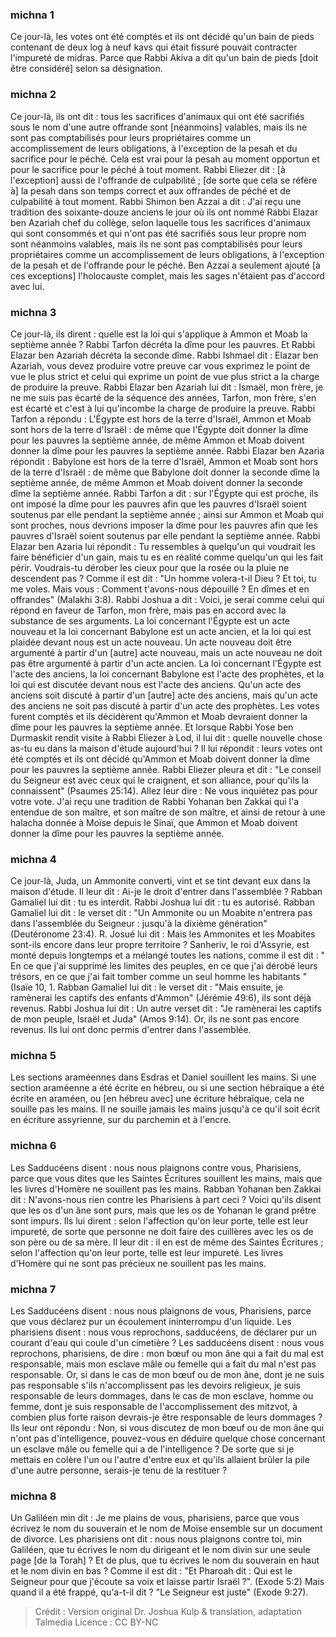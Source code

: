 
### michna 1
Ce jour-là, les votes ont été comptés et ils ont décidé qu'un bain de pieds contenant de deux log à neuf kavs qui était fissuré pouvait contracter l'impureté de midras. Parce que Rabbi Akiva a dit qu'un bain de pieds [doit être considéré] selon sa désignation.

### michna 2
Ce jour-là, ils ont dit : tous les sacrifices d'animaux qui ont été sacrifiés sous le nom d'une autre offrande sont [néanmoins] valables, mais ils ne sont pas comptabilisés pour leurs propriétaires comme un accomplissement de leurs obligations, à l'exception de la pesah et du sacrifice pour le péché. Cela est vrai pour la pesah au moment opportun et pour le sacrifice pour le péché à tout moment. Rabbi Eliezer dit : [à l'exception] aussi de l'offrande de culpabilité ; [de sorte que cela se réfère à] la pesah dans son temps correct et aux offrandes de péché et de culpabilité à tout moment. Rabbi Shimon ben Azzai a dit : J'ai reçu une tradition des soixante-douze anciens le jour où ils ont nommé Rabbi Elazar ben Azariah chef du collège, selon laquelle tous les sacrifices d'animaux qui sont consommés et qui n'ont pas été sacrifiés sous leur propre nom sont néanmoins valables, mais ils ne sont pas comptabilisés pour leurs propriétaires comme un accomplissement de leurs obligations, à l'exception de la pesah et de l'offrande pour le péché. Ben Azzai a seulement ajouté [à ces exceptions] l'holocauste complet, mais les sages n'étaient pas d'accord avec lui.

### michna 3
Ce jour-là, ils dirent : quelle est la loi qui s'applique à Ammon et Moab la septième année ? Rabbi Tarfon décréta la dîme pour les pauvres. Et Rabbi Elazar ben Azariah décréta la seconde dîme. Rabbi Ishmael dit : Elazar ben Azariah, vous devez produire votre preuve car vous exprimez le point de vue le plus strict et celui qui exprime un point de vue plus strict a la charge de produire la preuve. Rabbi Elazar ben Azariah lui dit : Ismaël, mon frère, je ne me suis pas écarté de la séquence des années, Tarfon, mon frère, s'en est écarté et c'est à lui qu'incombe la charge de produire la preuve. Rabbi Tarfon a répondu : L'Égypte est hors de la terre d'Israël, Ammon et Moab sont hors de la terre d'Israël : de même que l'Égypte doit donner la dîme pour les pauvres la septième année, de même Ammon et Moab doivent donner la dîme pour les pauvres la septième année. Rabbi Elazar ben Azaria répondit : Babylone est hors de la terre d'Israël, Ammon et Moab sont hors de la terre d'Israël : de même que Babylone doit donner la seconde dîme la septième année, de même Ammon et Moab doivent donner la seconde dîme la septième année. Rabbi Tarfon a dit : sur l'Égypte qui est proche, ils ont imposé la dîme pour les pauvres afin que les pauvres d'Israël soient soutenus par elle pendant la septième année ; ainsi sur Ammon et Moab qui sont proches, nous devrions imposer la dîme pour les pauvres afin que les pauvres d'Israël soient soutenus par elle pendant la septième année. Rabbi Elazar ben Azaria lui répondit : Tu ressembles à quelqu'un qui voudrait les faire bénéficier d'un gain, mais tu es en réalité comme quelqu'un qui les fait périr. Voudrais-tu dérober les cieux pour que la rosée ou la pluie ne descendent pas ?   Comme il est dit : "Un homme volera-t-il Dieu ? Et toi, tu me voles. Mais vous : Comment t'avons-nous dépouillé ? En dîmes et en offrandes" (Malakhi 3:8). Rabbi Joshua a dit : Voici, je serai comme celui qui répond en faveur de Tarfon, mon frère, mais pas en accord avec la substance de ses arguments. La loi concernant l'Égypte est un acte nouveau et la loi concernant Babylone est un acte ancien, et la loi qui est plaidée devant nous est un acte nouveau. Un acte nouveau doit être argumenté à partir d'un [autre] acte nouveau, mais un acte nouveau ne doit pas être argumenté à partir d'un acte ancien. La loi concernant l'Égypte est l'acte des anciens, la loi concernant Babylone est l'acte des prophètes, et la loi qui est discutée devant nous est l'acte des anciens. Qu'un acte des anciens soit discuté à partir d'un [autre] acte des anciens, mais qu'un acte des anciens ne soit pas discuté à partir d'un acte des prophètes. Les votes furent comptés et ils décidèrent qu'Ammon et Moab devraient donner la dîme pour les pauvres la septième année. Et lorsque Rabbi Yose ben Durmaskit rendit visite à Rabbi Eliezer à Lod, il lui dit : quelle nouvelle chose as-tu eu dans la maison d'étude aujourd'hui ? Il lui répondit : leurs votes ont été comptés et ils ont décidé qu'Ammon et Moab doivent donner la dîme pour les pauvres la septième année. Rabbi Eliezer pleura et dit : "Le conseil du Seigneur est avec ceux qui le craignent, et son alliance, pour qu'ils la connaissent" (Psaumes 25:14).  Allez leur dire : Ne vous inquiétez pas pour votre vote. J'ai reçu une tradition de Rabbi Yohanan ben Zakkai qui l'a entendue de son maître, et son maître de son maître, et ainsi de retour à une halacha donnée à Moïse depuis le Sinaï, que Ammon et Moab doivent donner la dîme pour les pauvres la septième année.

### michna 4
Ce jour-là, Juda, un Ammonite converti, vint et se tint devant eux dans la maison d'étude. Il leur dit : Ai-je le droit d'entrer dans l'assemblée ? Rabban Gamaliel lui dit : tu es interdit. Rabbi Joshua lui dit : tu es autorisé. Rabban Gamaliel lui dit : le verset dit : "Un Ammonite ou un Moabite n'entrera pas dans l'assemblée du Seigneur : jusqu'à la dixième génération" (Deutéronome 23:4). R. Josué lui dit : Mais les Ammonites et les Moabites sont-ils encore dans leur propre territoire ? Sanheriv, le roi d'Assyrie, est monté depuis longtemps et a mélangé toutes les nations, comme il est dit : " En ce que j'ai supprimé les limites des peuples, en ce que j'ai dérobé leurs trésors, en ce que j'ai fait tomber comme un seul homme les habitants " (Isaïe 10, 1. Rabban Gamaliel lui dit : le verset dit : "Mais ensuite, je ramènerai les captifs des enfants d'Ammon" (Jérémie 49:6), ils sont déjà revenus. Rabbi Joshua lui dit : Un autre verset dit : "Je ramènerai les captifs de mon peuple, Israël et Juda" (Amos 9:14).  Or, ils ne sont pas encore revenus. Ils lui ont donc permis d'entrer dans l'assemblée.

### michna 5
Les sections araméennes dans Esdras et Daniel souillent les mains. Si une section araméenne a été écrite en hébreu, ou si une section hébraïque a été écrite en araméen, ou [en hébreu avec] une écriture hébraïque, cela ne souille pas les mains. Il ne souille jamais les mains jusqu'à ce qu'il soit écrit en écriture assyrienne, sur du parchemin et à l'encre.

### michna 6
Les Sadducéens disent : nous nous plaignons contre vous, Pharisiens, parce que vous dites que les Saintes Écritures souillent les mains, mais que les livres d'Homère ne souillent pas les mains. Rabban Yohanan ben Zakkai dit : N'avons-nous rien contre les Pharisiens à part ceci ?   Voici qu'ils disent que les os d'un âne sont purs, mais que les os de Yohanan le grand prêtre sont impurs. Ils lui dirent : selon l'affection qu'on leur porte, telle est leur impureté, de sorte que personne ne doit faire des cuillères avec les os de son père ou de sa mère. Il leur dit : il en est de même des Saintes Écritures ; selon l'affection qu'on leur porte, telle est leur impureté. Les livres d'Homère qui ne sont pas précieux ne souillent pas les mains.

### michna 7
Les Sadducéens disent : nous nous plaignons de vous, Pharisiens, parce que vous déclarez pur un écoulement ininterrompu d'un liquide. Les pharisiens disent : nous vous reprochons, sadducéens, de déclarer pur un courant d'eau qui coule d'un cimetière ? Les sadducéens disent : nous vous reprochons, pharisiens, de dire : mon bœuf ou mon âne qui a fait du mal est responsable, mais mon esclave mâle ou femelle qui a fait du mal n'est pas responsable. Or, si dans le cas de mon bœuf ou de mon âne, dont je ne suis pas responsable s'ils n'accomplissent pas les devoirs religieux, je suis responsable de leurs dommages, dans le cas de mon esclave, homme ou femme, dont je suis responsable de l'accomplissement des mitzvot, à combien plus forte raison devrais-je être responsable de leurs dommages ? Ils leur ont répondu : Non, si vous discutez de mon bœuf ou de mon âne qui n'ont pas d'intelligence, pouvez-vous en déduire quelque chose concernant un esclave mâle ou femelle qui a de l'intelligence ? De sorte que si je mettais en colère l'un ou l'autre d'entre eux et qu'ils allaient brûler la pile d'une autre personne, serais-je tenu de la restituer ?

### michna 8
Un Galiléen min dit : Je me plains de vous, pharisiens, parce que vous écrivez le nom du souverain et le nom de Moïse ensemble sur un document de divorce. Les pharisiens ont dit : nous nous plaignons contre toi, min Galiléen, que tu écrives le nom du dirigeant et le nom divin sur une seule page [de la Torah] ? Et de plus, que tu écrives le nom du souverain en haut et le nom divin en bas ? Comme il est dit : "Et Pharoah dit : Qui est le Seigneur pour que j'écoute sa voix et laisse partir Israël ?". (Exode 5:2) Mais quand il a été frappé, qu'a-t-il dit ? "Le Seigneur est juste" (Exode 9:27).

>Crédit : Version original Dr. Joshua Kulp & translation, adaptation Talmedia
>Licence : CC BY-NC